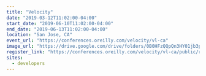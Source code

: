 ```yaml
---
title: "Velocity"
date: "2019-03-12T11:02:00-04:00"
start_date: "2019-06-10T11:02:00-04:00"
end_date: "2019-06-13T11:02:00-04:00"
location: "San Jose, CA"
event_url: "https://conferences.oreilly.com/velocity/vl-ca"
image_url: "https://drive.google.com/drive/folders/0B0HFzQQpQn3HY01jb3poWFJTQXc"
register_link: "https://conferences.oreilly.com/velocity/vl-ca/public/register"
sites:
  - developers
---
```

